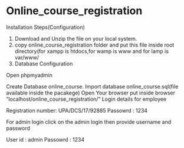 # Online_course_registration



Installation Steps(Configuration)

1. Download and Unzip the file on your local system.
2. copy online_course_registration folder and put this file inside root directory(for xampp is htdocs,for wamp is www and for lamp is var/www/
3. Database Configuration

Open phpmyadmin

Create Database online_course.
Import database online_course.sql(file available inside the pacakege)
Open Your browser put inside browser “localhost/online_course_registration/”
 Login details for employee

Registration number: UPA/DCS/17/92885
Passowrd : 1234


For admin login click on the admin login then provide username and password

User id : admin
Passowrd : 1234
